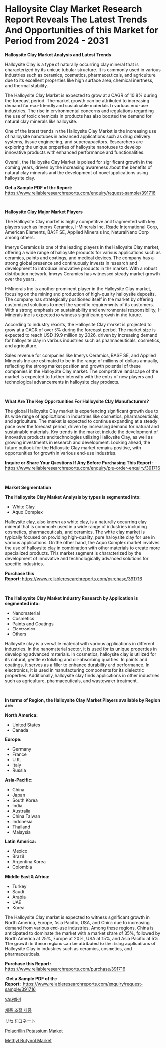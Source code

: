 <p><h1>Halloysite Clay Market Research Report Reveals The Latest Trends And Opportunities of this Market for Period from 2024 - 2031</h1></p><p><strong>Halloysite Clay Market Analysis and Latest Trends</strong></p>
<p><p>Halloysite Clay is a type of naturally occurring clay mineral that is characterized by its unique tubular structure. It is commonly used in various industries such as ceramics, cosmetics, pharmaceuticals, and agriculture due to its excellent properties like high surface area, chemical inertness, and thermal stability.</p><p>The Halloysite Clay Market is expected to grow at a CAGR of 10.8% during the forecast period. The market growth can be attributed to increasing demand for eco-friendly and sustainable materials in various end-use industries. The rise in environmental concerns and regulations regarding the use of toxic chemicals in products has also boosted the demand for natural clay minerals like halloysite.</p><p>One of the latest trends in the Halloysite Clay Market is the increasing use of halloysite nanotubes in advanced applications such as drug delivery systems, tissue engineering, and supercapacitors. Researchers are exploring the unique properties of halloysite nanotubes to develop innovative products with enhanced performance and functionalities.</p><p>Overall, the Halloysite Clay Market is poised for significant growth in the coming years, driven by the increasing awareness about the benefits of natural clay minerals and the development of novel applications using halloysite clay.</p></p>
<p><strong>Get a Sample PDF of the Report:&nbsp;</strong> <a href="https://www.reliableresearchreports.com/enquiry/request-sample/391716">https://www.reliableresearchreports.com/enquiry/request-sample/391716</a></p>
<p>&nbsp;</p>
<p><strong>Halloysite Clay Major Market Players</strong></p>
<p><p>The Halloysite Clay market is highly competitive and fragmented with key players such as Imerys Ceramics, I-Minerals Inc, Reade International Corp, American Elements, BASF SE, Applied Minerals Inc, NaturalNano Corp among others.</p><p>Imerys Ceramics is one of the leading players in the Halloysite Clay market, offering a wide range of halloysite products for various applications such as ceramics, paints and coatings, and medical devices. The company has a strong global presence and continuously invests in research and development to introduce innovative products in the market. With a robust distribution network, Imerys Ceramics has witnessed steady market growth over the years.</p><p>I-Minerals Inc is another prominent player in the Halloysite Clay market, focusing on the mining and production of high-quality halloysite deposits. The company has strategically positioned itself in the market by offering customized solutions to meet the specific requirements of its customers. With a strong emphasis on sustainability and environmental responsibility, I-Minerals Inc is expected to witness significant growth in the future.</p><p>According to industry reports, the Halloysite Clay market is projected to grow at a CAGR of over 6% during the forecast period. The market size is expected to reach USD 39.9 million by 2026, driven by increasing demand for halloysite clay in various industries such as pharmaceuticals, cosmetics, and agriculture.</p><p>Sales revenue for companies like Imerys Ceramics, BASF SE, and Applied Minerals Inc are estimated to be in the range of millions of dollars annually, reflecting the strong market position and growth potential of these companies in the Halloysite Clay market. The competitive landscape of the market is expected to further intensify with the entry of new players and technological advancements in halloysite clay products.</p></p>
<p>&nbsp;</p>
<p><strong>What Are The Key Opportunities For Halloysite Clay Manufacturers?</strong></p>
<p><p>The global Halloysite Clay market is experiencing significant growth due to its wide range of applications in industries like cosmetics, pharmaceuticals, and agriculture. The market is expected to continue expanding at a steady pace over the forecast period, driven by increasing demand for natural and sustainable materials. Key trends in the market include the development of innovative products and technologies utilizing Halloysite Clay, as well as growing investments in research and development. Looking ahead, the future outlook for the Halloysite Clay market remains positive, with opportunities for growth in various end-use industries.</p></p>
<p><strong>Inquire or Share Your Questions If Any Before Purchasing This Report:</strong> <a href="https://www.reliableresearchreports.com/enquiry/pre-order-enquiry/391716">https://www.reliableresearchreports.com/enquiry/pre-order-enquiry/391716</a></p>
<p>&nbsp;</p>
<p><strong>Market Segmentation</strong></p>
<p><strong>The Halloysite Clay Market Analysis by types is segmented into:</strong></p>
<p><ul><li>White Clay</li><li>Aquo Complex</li></ul></p>
<p><p>Halloysite clay, also known as white clay, is a naturally occurring clay mineral that is commonly used in a wide range of industries including cosmetics, pharmaceuticals, and ceramics. The white clay market is typically focused on providing high-quality, pure halloysite clay for use in various applications. On the other hand, the Aquo Complex market involves the use of halloysite clay in combination with other materials to create more specialized products. This market segment is characterized by the development of innovative and technologically advanced solutions for specific industries.</p></p>
<p><strong>Purchase this Report:&nbsp;</strong><a href="https://www.reliableresearchreports.com/purchase/391716">https://www.reliableresearchreports.com/purchase/391716</a></p>
<p>&nbsp;</p>
<p><strong>The Halloysite Clay Market Industry Research by Application is segmented into:</strong></p>
<p><ul><li>Nanomaterial</li><li>Cosmetics</li><li>Paints and Coatings</li><li>Electronics</li><li>Others</li></ul></p>
<p><p>Halloysite clay is a versatile material with various applications in different industries. In the nanomaterial sector, it is used for its unique properties in developing advanced materials. In cosmetics, halloysite clay is utilized for its natural, gentle exfoliating and oil-absorbing qualities. In paints and coatings, it serves as a filler to enhance durability and performance. In electronics, it is used in manufacturing components for its dielectric properties. Additionally, halloysite clay finds applications in other industries such as agriculture, pharmaceuticals, and wastewater treatment.</p></p>
<p>&nbsp;</p>
<p><strong>In terms of Region, the Halloysite Clay Market Players available by Region are:</strong></p>
<p>
    <p> <strong> North America: </strong>
        <ul>
            <li>United States</li>
            <li>Canada</li>
        </ul>
        </p> 
    <p> <strong> Europe: </strong>
        <ul>
            <li>Germany</li>
            <li>France</li>
            <li>U.K.</li>
            <li>Italy</li>
            <li>Russia</li>
        </ul>
        </p> 
    <p> <strong> Asia-Pacific: </strong>
        <ul>
            <li>China</li>
            <li>Japan</li>
            <li>South Korea</li>
            <li>India</li>
            <li>Australia</li>
            <li>China Taiwan</li>
            <li>Indonesia</li>
            <li>Thailand</li>
            <li>Malaysia</li>
        </ul>
        </p> 
    <p> <strong> Latin America: </strong>
        <ul>
            <li>Mexico</li>
            <li>Brazil</li>
            <li>Argentina Korea</li>
            <li>Colombia</li>
        </ul>
        </p> 
    <p> <strong> Middle East & Africa: </strong>
        <ul>
            <li>Turkey</li>
            <li>Saudi</li>
            <li>Arabia</li>
            <li>UAE</li>
            <li>Korea</li>
        </ul>
    </p>
    </p>
<p><p>The Halloysite Clay market is expected to witness significant growth in North America, Europe, Asia Pacific, USA, and China due to increasing demand from various end-use industries. Among these regions, China is anticipated to dominate the market with a market share of 35%, followed by North America at 25%, Europe at 20%, USA at 15%, and Asia Pacific at 5%. The growth in these regions can be attributed to the rising applications of Halloysite Clay in industries such as ceramics, cosmetics, and pharmaceuticals.</p></p>
<p><strong>Purchase this Report: </strong><a href="https://www.reliableresearchreports.com/purchase/391716">https://www.reliableresearchreports.com/purchase/391716</a></p>
<p>&nbsp;<strong>Get a Sample PDF of the Report:&nbsp;&nbsp;</strong><a href="https://www.reliableresearchreports.com/enquiry/request-sample/391716">https://www.reliableresearchreports.com/enquiry/request-sample/391716</a></p>
<p><strong></strong></p>
<p><p><a href="https://medium.com/@bkszjgzqq1851/%EC%95%8C%EB%9D%BC%EB%A0%90%EB%A6%B0-%EC%8B%9C%EC%9E%A5-%EC%A1%B0%EC%82%AC-%EB%B3%B4%EA%B3%A0%EC%84%9C-2024%EB%85%84%EB%B6%80%ED%84%B0-2031%EB%85%84%EA%B9%8C%EC%A7%80%EC%9D%98-%EC%97%AD%EC%82%AC-%EB%B0%8F-%EC%98%88%EC%B8%A1-2bd8ee9a502c">알라렐린</a></p><p><a href="https://medium.com/@bkszjgzqq1851/%EB%AC%B4%EA%B2%8C-%EA%B4%80%EB%A6%AC-%EC%A0%9C%ED%92%88-%EC%8B%9C%EC%9E%A5-%EC%A0%90%EC%9C%A0%EC%9C%A8-%EB%B3%80%ED%99%94-%EB%B0%8F-%EC%8B%9C%EC%9E%A5-%EC%84%B1%EC%9E%A5-%ED%8A%B8%EB%A0%8C%EB%93%9C-2024-2031-f08a9210150b">체중 조절 제품</a></p><p><a href="https://medium.com/@cheryledianeweber9eti23wjw9/%E3%83%AA%E3%82%BB%E3%83%89%E3%83%AD%E3%83%8D%E3%83%BC%E3%83%88%E5%B8%82%E5%A0%B4%E3%82%B7%E3%82%A7%E3%82%A2%E3%81%AE%E9%80%B2%E5%8C%96%E3%81%A8%E5%B8%82%E5%A0%B4%E6%88%90%E9%95%B7%E3%81%AE%E3%83%88%E3%83%AC%E3%83%B3%E3%83%892024%E5%B9%B4%E3%81%8B%E3%82%892031%E5%B9%B4%E3%81%BE%E3%81%A7-b5bdaafa732e">リセドロネート</a></p><p><a href="https://github.com/seekum/Market-Research-Report-List-1/blob/main/polacrillin-potassium-market.md">Polacrillin Potassium Market</a></p><p><a href="https://meowing-canidae-761.notion.site/Decoding-the-Methyl-Butynol-Market-A-Deep-Dive-into-the-Latest-Market-Trends-Market-Segmentation--98545d1bd504429ba57d49af33175764">Methyl Butynol Market</a></p></p>